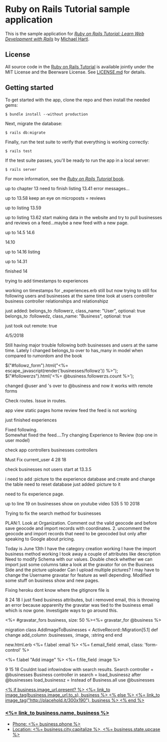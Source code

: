 # Ruby on Rails Tutorial sample application

This is the sample application for
[*Ruby on Rails Tutorial:
Learn Web Development with Rails*](http://www.railstutorial.org/)
by [Michael Hartl](http://www.michaelhartl.com/).

## License

All source code in the [Ruby on Rails Tutorial](http://railstutorial.org/)
is available jointly under the MIT License and the Beerware License. See
[LICENSE.md](LICENSE.md) for details.

## Getting started

To get started with the app, clone the repo and then install the needed gems:

```
$ bundle install --without production
```

Next, migrate the database:

```
$ rails db:migrate
```

Finally, run the test suite to verify that everything is working correctly:

```
$ rails test
```

If the test suite passes, you'll be ready to run the app in a local server:

```
$ rails server
```

For more information, see the
[*Ruby on Rails Tutorial* book](http://www.railstutorial.org/book).



up to chapter 13   need to finish listing 13.41 error messages...

up to 13.58   keep an eye on microposts = reviews

up to listing 13.59 


up to listing 13.62       start making data in the website and try to pull businesses and reviews on a feed...maybe a new feed with a new page. 




up to 14.5 14.6 

14.10

up to 14.16 listing

up to 14.31

finished 14


trying to add timestamps to experiences


working on timestamps for _experiences.erb still but now trying to still fox following users and businesses at the same time look at users controller business controller relationships and relationshipz



just added: 
belongs_to :followerz, class_name: "User", optional: true
  belongs_to :followedz, class_name: "Business", optional: true
  
  just took out remote: true
  
  4/5/2018
  
  Still having major trouble following both businesses and users at the same time.  Lately I changed belongs_to over to has_many in model when compared to rumordom and the book
  
  
  $("#followz_form").html("<%= escape_javascript(render('businesses/followz')) %>");
$("#followerzs").html('<%= @business.followerzs.count %>');  

changed @user and 's over to @business and now it works with remote forms

Check routes.  Issue in routes.



app view static pages home   review feed     the feed is not working


just finished experiences

Fixed following.  
Somewhat fixed the feed....Try changing Experience to Review (top one in user model)


check app controllers businesses controllers


Must Fix current_user   4 28 18

check businesses not users start at 13.3.5

i need to add :picture to the experience database and create and change the table
need to reset database just added :picture to it


need to fix experience page.


up to line 19 on businesses show on youtube video 535  5 10 2018

Trying to fix the search method for businesses



PLAN:1. Look at Organization.  Comment out the valid geocode and before save geocode and import records with coordinates.   2. uncomment the geocode and import records that need to be geocoded but only after speaking to Google about pricing.



Today is June 13th
I have the category creation working
I have the import business method working
I took away a couple of attributes like description
Need to modify Schema with our values. 
Double check whether we can import just some columns
take a look at the gravator for on the Business Side and the picture uploader
Can I upload multiple pictures?
I may have to change the Username gravatar for feature as well depending.
Modified some stuff on business show and new pages.


Fixing heroku
dont know where the gitignore file is


8 24 18
I just fixed business attributes, but i removed email, this is throwing an error because apparenlty the gravatar was tied to the business email which is now gone.  Investigate ways to go around this.


<%= #gravatar_fors business, size: 50 %><%= gravatar_for @business %>

migration
class AddImageToBusinesses < ActiveRecord::Migration[5.1]
  def change
    add_column :businesses, :image, :string
  end
end

new.html.erb
<%= f.label :email %>
  <%= f.email_field :email, class: 'form-control' %>
  
  <%= f.label "Add image" %>
  <%= f.file_field :image %>
  
  9 15 18
  Couldnt load infowindow with search results.
  Search controller = @businesses
  Business controller in search = load_businessz after @businesses
  load_businessz = Instead of Business.all   use @businesses
  
  <div class="span4 box-container">
                <div class="holder">
                  <a class="overlay" href="#" title="property title">
                    <span class="more"></span>
                    <% if business.image_url.present? %>
                      <%= link_to image_tag(business.image_url.to_s), business %>
                    <% else %>
                      <%= link_to image_tag("http://placehold.it/300x190"), business %>
                    <% end %>
                    <div class="prop-info">
      <h3 class="prop-title"><%= link_to business.name, business %></h3>
      <ul class="more-info clearfix">
        <li class="info-label clearfix"><span class="pull-left">Phone:</span>
        <span class="qty pull-right"><%= business.phone %></span></li>
        <li class="info-label clearfix"><span class="pull-left">Location:</span>
        <span class="qty pull-right"><%= business.city.capitalize %>, <%= business.state.upcase %></span></li>
      </ul>
    </div>
